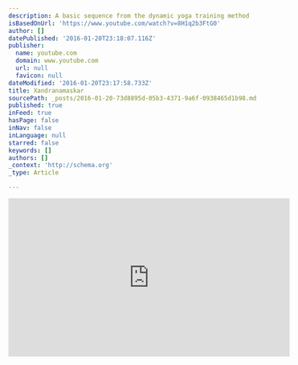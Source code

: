 ```yaml
---
description: A basic sequence from the dynamic yoga training method
isBasedOnUrl: 'https://www.youtube.com/watch?v=8H1q2b3FtG0'
author: []
datePublished: '2016-01-20T23:18:07.116Z'
publisher:
  name: youtube.com
  domain: www.youtube.com
  url: null
  favicon: null
dateModified: '2016-01-20T23:17:58.733Z'
title: Xandranamaskar
sourcePath: _posts/2016-01-20-73d8895d-05b3-4371-9a6f-0938465d1b98.md
published: true
inFeed: true
hasPage: false
inNav: false
inLanguage: null
starred: false
keywords: []
authors: []
_context: 'http://schema.org'
_type: Article

---
```

<iframe width="560" height="315" src="https://www.youtube.com/embed/8H1q2b3FtG0" frameborder="0" allowfullscreen="allowfullscreen" style=""></iframe>